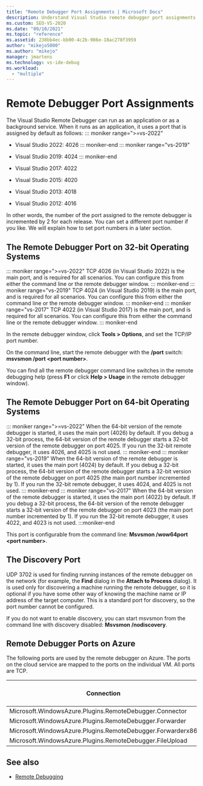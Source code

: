 ```yaml
---
title: "Remote Debugger Port Assignments | Microsoft Docs"
description: Understand Visual Studio remote debugger port assignments on 32-bit operating systems, 64-bit operating systems, and Azure. Learn about the discovery port.
ms.custom: SEO-VS-2020
ms.date: "09/10/2021"
ms.topic: "reference"
ms.assetid: 238bb4ec-bb00-4c2b-986e-18ac278f3959
author: "mikejo5000"
ms.author: "mikejo"
manager: jmartens
ms.technology: vs-ide-debug
ms.workload:
  - "multiple"
---
```

# Remote Debugger Port Assignments
The Visual Studio Remote Debugger can run as an application or as a background service. When it runs as an application, it uses a port that is assigned by default as follows:
::: moniker range=">=vs-2022"
- Visual Studio 2022: 4026
::: moniker-end
::: moniker range="vs-2019"
- Visual Studio 2019: 4024
::: moniker-end
- Visual Studio 2017: 4022

- Visual Studio 2015: 4020

- Visual Studio 2013: 4018

- Visual Studio 2012: 4016

In other words, the number of the port assigned to the remote debugger is incremented by 2 for each release. You can set a different port number if you like. We will explain how to set port numbers in a later section.

## The Remote Debugger Port on 32-bit Operating Systems

::: moniker range=">=vs-2022"
 TCP 4026 (in Visual Studio 2022) is the main port, and is required for all scenarios. You can configure this from either the command line or the remote debugger window.
::: moniker-end
::: moniker range="vs-2019"
 TCP 4024 (in Visual Studio 2019) is the main port, and is required for all scenarios. You can configure this from either the command line or the remote debugger window.
::: moniker-end
::: moniker range="vs-2017"
 TCP 4022 (in Visual Studio 2017) is the main port, and is required for all scenarios. You can configure this from either the command line or the remote debugger window.
::: moniker-end

 In the remote debugger window, click **Tools > Options**, and set the TCP/IP port number.

 On the command line, start the remote debugger with the **/port** switch: **msvsmon /port \<port number>**.

 You can find all the remote debugger command line switches in the remote debugging help (press **F1** or click **Help > Usage** in the remote debugger window).

## The Remote Debugger Port on 64-bit Operating Systems
::: moniker range=">=vs-2022"
 When the 64-bit version of the remote debugger is started, it uses the main port (4026) by default.  If you debug a 32-bit process, the 64-bit version of the remote debugger starts a 32-bit version of the remote debugger on port 4025. If you run the 32-bit remote debugger, it uses 4026, and 4025 is not used.
::: moniker-end
::: moniker range="vs-2019"
 When the 64-bit version of the remote debugger is started, it uses the main port (4024) by default.  If you debug a 32-bit process, the 64-bit version of the remote debugger starts a 32-bit version of the remote debugger on port 4025 (the main port number incremented by 1). If you run the 32-bit remote debugger, it uses 4024, and 4025 is not used.
::: moniker-end
::: moniker range="vs-2017"
 When the 64-bit version of the remote debugger is started, it uses the main port (4022) by default.  If you debug a 32-bit process, the 64-bit version of the remote debugger starts a 32-bit version of the remote debugger on port 4023 (the main port number incremented by 1). If you run the 32-bit remote debugger, it uses 4022, and 4023 is not used.
:::moniker-end

 This port is configurable from the command line: **Msvsmon /wow64port \<port number>**.

## The Discovery Port
 UDP 3702 is used for finding running instances of the remote debugger on the network (for example, the **Find** dialog in the **Attach to Process** dialog). It is used only for discovering a machine running the remote debugger, so it is  optional if you have some other way of knowing the machine name or IP address of the target computer. This is a standard port for discovery, so the port number cannot be configured.

 If you do not want to enable discovery, you can start msvsmon from the command line with discovery disabled:  **Msvsmon /nodiscovery**.

## Remote Debugger Ports on Azure
 The following ports are used by the remote debugger on Azure. The ports on the cloud service are mapped to the ports on the individual VM. All ports are TCP.

|Connection|Port on Cloud Service|Port on VM|
|-|-|-|
|Microsoft.WindowsAzure.Plugins.RemoteDebugger.Connector|30400|30398|
|Microsoft.WindowsAzure.Plugins.RemoteDebugger.Forwarder|31400|31398|
|Microsoft.WindowsAzure.Plugins.RemoteDebugger.Forwarderx86|31401|31399|
|Microsoft.WindowsAzure.Plugins.RemoteDebugger.FileUpload|32400|32398|

## See also
- [Remote Debugging](../debugger/remote-debugging.md)

